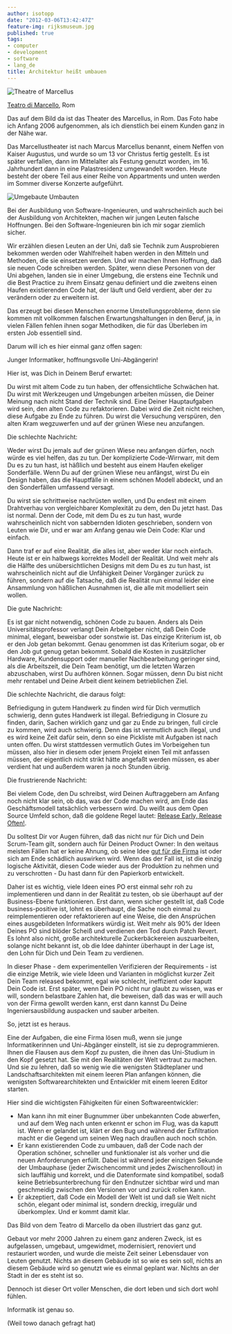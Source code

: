 ```yaml
---
author: isotopp
date: "2012-03-06T13:42:47Z"
feature-img: rijksmuseum.jpg
published: true
tags:
- computer
- development
- software
- lang_de
title: Architektur heißt umbauen
---
```

![Theatre of Marcellus](https://blog.koehntopp.info/uploads/Architekturheisstumbauen.jpg)

[Teatro di Marcello](https://en.wikipedia.org/wiki/Theatre_of_Marcellus), Rom

Das auf dem Bild da ist das Theater des Marcellus, in Rom.  Das Foto habe
ich Anfang 2006 aufgenommen, als ich dienstlich bei einem Kunden ganz in der
Nähe war.

Das Marcellustheater ist nach Marcus Marcellus benannt, einem Neffen von
Kaiser Augustus, und wurde so um 13 vor Christus fertig gestellt.  Es ist
später verfallen, dann im Mittelalter als Festung genutzt worden, im 16.
Jahrhundert dann in eine Palastresidenz umgewandelt worden.  Heute besteht
der obere Teil aus einer Reihe von Appartments und unten werden im Sommer
diverse Konzerte aufgeführt.

![Umgebaute Umbauten](https://blog.koehntopp.info/uploads/Architekturheisstumbauen2.jpg)

Bei der Ausbildung von Software-Ingenieuren, und wahrscheinlich auch bei der
Ausbildung von Architekten, machen wir jungen Leuten falsche Hoffnungen.
Bei den Software-Ingenieuren bin ich mir sogar ziemlich sicher.

Wir erzählen diesen Leuten an der Uni, daß sie Technik zum Ausprobieren
bekommen werden oder Wahlfreiheit haben werden in den Mitteln und Methoden,
die sie einsetzen werden.  Und wir machen Ihnen Hoffnung, daß sie neuen Code
schreiben werden.  Später, wenn diese Personen von der Uni abgehen, landen
sie in einer Umgebung, die erstens eine Technik und die Best Practice zu
ihrem Einsatz genau definiert und die zweitens einen Haufen existierenden
Code hat, der läuft und Geld verdient, aber der zu verändern oder zu
erweitern ist.

Das erzeugt bei diesen Menschen enorme Umstellungsprobleme, denn sie kommen
mit vollkommen falschen Erwartungshaltungen in den Beruf, ja, in vielen
Fällen fehlen ihnen sogar Methodiken, die für das Überleben im ersten Job
essentiell sind.

Darum will ich es hier einmal ganz offen sagen:

Junger Informatiker, hoffnungsvolle Uni-Abgängerin!

Hier ist, was Dich in Deinem Beruf erwartet:

Du wirst mit altem Code zu tun haben, der offensichtliche Schwächen hat.  Du
wirst mit Werkzeugen und Umgebungen arbeiten müssen, die Deiner Meinung nach
nicht Stand der Technik sind.  Eine Deiner Hauptaufgaben wird sein, den
alten Code zu refaktorieren.  Dabei wird die Zeit nicht reichen, diese
Aufgabe zu Ende zu führen.  Du wirst die Versuchung verspüren, den alten
Kram wegzuwerfen und auf der grünen Wiese neu anzufangen.

Die schlechte Nachricht:

Weder wirst Du jemals auf der grünen Wiese neu anfangen dürfen, noch würde
es viel helfen, das zu tun.  Der komplizierte Code-Wirrwarr, mit dem Du es
zu tun hast, ist häßlich und besteht aus einem Haufen ekeliger Sonderfälle.
Wenn Du auf der grünen Wiese neu anfängst, wirst Du ein Design haben, das
die Hauptfälle in einem schönen Modell abdeckt, und an den Sonderfällen
umfassend versagt.

Du wirst sie schrittweise nachrüsten wollen, und Du endest mit einem
Drahtverhau von vergleichbarer Komplexität zu dem, den Du jetzt hast.  Das
ist normal.  Denn der Code, mit dem Du es zu tun hast, wurde wahrscheinlich
nicht von sabbernden Idioten geschrieben, sondern von Leuten wie Dir, und er
war am Anfang genau wie Dein Code: Klar und einfach.

Dann traf er auf eine Realität, die alles ist, aber weder klar noch einfach.
Heute ist er ein halbwegs korrektes Modell der Realität.  Und weit mehr als
die Hälfte des unübersichtlichen Designs mit dem Du es zu tun hast, ist
wahrscheinlich nicht auf die Unfähigkeit Deiner Vorgänger zurück zu führen,
sondern auf die Tatsache, daß die Realität nun einmal leider eine Ansammlung
von häßlichen Ausnahmen ist, die alle mit modelliert sein wollen.

Die gute Nachricht:

Es ist gar nicht notwendig, schönen Code zu bauen.  Anders als Dein
Universitätsprofessor verlangt Dein Arbeitgeber nicht, daß Dein Code
minimal, elegant, beweisbar oder sonstwie ist.  Das einzige Kriterium ist,
ob er den Job getan bekommt.  Genau genommen ist das Kriterium sogar, ob er
den Job gut genug getan bekommt.  Sobald die Kosten in zusätzlicher
Hardware, Kundensupport oder manueller Nachbearbeitung geringer sind, als
die Arbeitszeit, die Dein Team benötigt, um die letzten Warzen abzuschaben,
wirst Du aufhören können.  Sogar müssen, denn Du bist nicht mehr rentabel
und Deine Arbeit dient keinem betrieblichen Ziel.

Die schlechte Nachricht, die daraus folgt:

Befriedigung in gutem Handwerk zu finden wird für Dich vermutlich schwierig,
denn gutes Handwerk ist illegal.  Befriedigung in Closure zu finden, darin,
Sachen wirklich ganz und gar zu Ende zu bringen, full circle zu kommen, wird
auch schwierig.  Denn das ist vermutlich auch illegal, und es wird keine
Zeit dafür sein, denn so eine Pickliste mit Aufgaben ist nach unten offen.
Du wirst stattdessen vermutlich Gutes im Vorbeigehen tun müssen, also hier
in diesem oder jenem Projekt einen Teil mit anfassen müssen, der eigentlich
nicht strikt hätte angefaßt werden müssen, es aber verdient hat und außerdem
waren ja noch Stunden übrig.

Die frustrierende Nachricht:

Bei vielem Code, den Du schreibst, wird Deinen Auftraggebern am Anfang noch
nicht klar sein, ob das, was der Code machen wird, am Ende das
Geschäftsmodell tatsächlich verbessern wird.  Du weißt aus dem Open Source
Umfeld schon, daß die goldene Regel lautet:
[Release Early, Release Often!](https://en.wikipedia.org/wiki/Release_early,_release_often).

Du solltest Dir vor Augen führen, daß das nicht nur für Dich und Dein
Scrum-Team gilt, sondern auch für Deinen Product Owner: In den weitaus
meisten Fällen hat er keine Ahnung, ob seine Idee
[gut für die Firma](https://www.youtube.com/watch?v=xEs67tv401o#t=26)
ist oder sich am Ende schädlich auswirken wird.  Wenn das der Fall ist, ist
die einzig logische Aktivität, diesen Code wieder aus der Produktion zu
nehmen und zu verschrotten - Du hast dann für den Papierkorb entwickelt.

Daher ist es wichtig, viele Ideen eines PO erst einmal sehr roh zu
implementieren und dann in der Realität zu testen, ob sie überhaupt auf der
Business-Ebene funktionieren.  Erst dann, wenn sicher gestellt ist, daß Code
business-positive ist, lohnt es überhaupt, die Sache noch einmal zu
reimplementieren oder refaktorieren auf eine Weise, die den Ansprüchen eines
ausgebildeten Informatikers würdig ist.  Weit mehr als 90% der Ideen Deines
PO sind blöder Scheiß und verdienen den Tod durch Patch Revert.  Es lohnt
also nicht, große architekturelle Zuckerbäckereien auszuarbeiten, solange
nicht bekannt ist, ob die Idee dahinter überhaupt in der Lage ist, den Lohn
für Dich und Dein Team zu verdienen.

In dieser Phase - dem experimentellen Verifizieren der Requirements - ist
die einzige Metrik, wie viele Ideen und Varianten in möglichst kurzer Zeit
Dein Team released bekommt, egal wie schlecht, ineffizient oder kaputt Dein
Code ist.  Erst später, wenn Dein PO nicht nur glaubt zu wissen, was er
will, sondern belastbare Zahlen hat, die beweisen, daß das was er will auch
von der Firma gewollt werden kann, erst dann kannst Du Deine
Ingeniersausbildung auspacken und sauber arbeiten.

So, jetzt ist es heraus.

Eine der Aufgaben, die eine Firma lösen muß, wenn sie junge
Informatikerinnen und Uni-Abgänger einstellt, ist sie zu deprogrammieren.
Ihnen die Flausen aus dem Kopf zu pusten, die ihnen das Uni-Studium in den
Kopf gesetzt hat.  Sie mit den Realitäten der Welt vertraut zu machen.  Und
sie zu lehren, daß so wenig wie die wenigsten Städteplaner und
Landschaftsarchitekten mit einem leeren Plan anfangen können, die wenigsten
Softwarearchitekten und Entwickler mit einem leeren Editor starten.

Hier sind die wichtigsten Fähigkeiten für einen Softwareentwickler:

- Man kann ihn mit einer Bugnummer über unbekannten Code abwerfen, und auf
  dem Weg nach unten erkennt er schon im Flug, was da kaputt ist.  Wenn er
  gelandet ist, klärt er den Bug und während der Exfiltration macht er die
  Gegend um seinen Weg nach draußen auch noch schön.
- Er kann existierenden Code zu umbauen, daß der Code nach der Operation
  schöner, schneller und funktionaler ist als vorher und die neuen
  Anforderungen erfüllt.  Dabei ist während jeder einzigen Sekunde der
  Umbauphase (jeder Zwischencommit und jedes Zwischenrollout) in sich
  lauffähig und korrekt, und die Datenformate sind kompatibel, sodaß keine
  Betriebsunterbrechung für den Endnutzer sichtbar wird und man geschmeidig
  zwischen den Versionen vor und zurück rollen kann.
- Er akzeptiert, daß Code ein Modell der Welt ist und daß sie Welt nicht
  schön, elegant oder minimal ist, sondern dreckig, irregulär und
  überkomplex.  Und er kommt damit klar.

Das Bild von dem Teatro di Marcello da oben illustriert das ganz gut.

Gebaut vor mehr 2000 Jahren zu einem ganz anderen Zweck, ist es aufgelassen,
umgebaut, umgewidmet, modernisiert, renoviert und restauriert worden, und
wurde die meiste Zeit seiner Lebensdauer von Leuten genutzt.  Nichts an
diesem Gebäude ist so wie es sein soll, nichts an diesem Gebäude wird so
genutzt wie es einmal geplant war.  Nichts an der Stadt in der es steht ist
so.

Dennoch ist dieser Ort voller Menschen, die dort leben und sich dort wohl
fühlen.

Informatik ist genau so.

(Weil towo danach gefragt hat)
